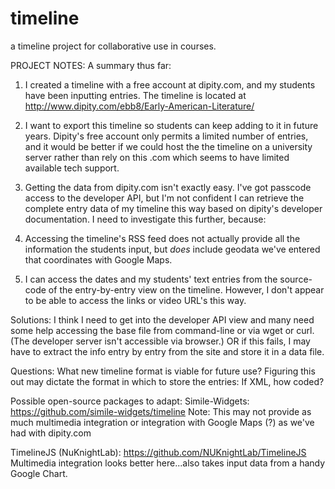 timeline
========

a timeline project for collaborative use in courses.

PROJECT NOTES:
A summary thus far:
1) I created a timeline with a free account at dipity.com, and my students have been inputting entries. The timeline is located at http://www.dipity.com/ebb8/Early-American-Literature/

2) I want to export this timeline so students can keep adding to it in future years. Dipity's free account only permits a limited number of entries, and it would be better if we could host the the timeline on a university server rather than rely on this .com which seems to have limited available tech support.

3) Getting the data from dipity.com isn't exactly easy. I've got passcode access to the developer API, but I'm not confident I can retrieve the complete entry data of my timeline this way based on dipity's developer documentation. I need to investigate this further, because:

4) Accessing the timeline's RSS feed does not actually provide all the information the students input, but *does* include geodata we've entered that coordinates with Google Maps.

5) I can access the dates and my students' text entries from the source-code of the entry-by-entry view on the timeline. However, I don't appear to be able to access the links or video URL's this way. 

Solutions: I think I need to get into the developer API view and many need some help accessing the base file from command-line or via wget or curl. (The developer server isn't accessible via browser.)
OR if this fails, I may have to extract the info entry by entry from the site and store it in a data file.

Questions: What new timeline format is viable for future use? Figuring this out may dictate the format in which to store the entries: If XML, how coded? 

Possible open-source packages to adapt: 
Simile-Widgets: https://github.com/simile-widgets/timeline
Note: This may not provide as much multimedia integration or integration with Google Maps (?) as we've had with dipity.com

TimelineJS (NuKnightLab): https://github.com/NUKnightLab/TimelineJS
Multimedia integration looks better here...also takes input data from a handy Google Chart. 





